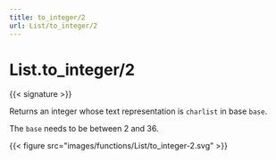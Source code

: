 ```yaml
---
title: to_integer/2
url: List/to_integer/2
---
```


# List.to_integer/2

{{< signature >}}

Returns an integer whose text representation is `charlist` in base `base`.

The `base` needs to be between 2 and 36.

{{< figure src="images/functions/List/to_integer-2.svg" >}}
